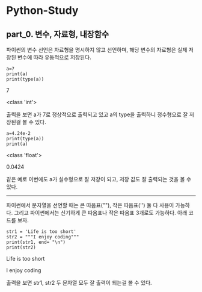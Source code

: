 # Python-Study
## part_0. 변수, 자료형, 내장함수

파이썬의 변수 선언은 자료형을 명시하지 않고 선언하며, 해당 변수의 자료형은 실제 저장된 변수에 따라 유동적으로 저장된다.

    a=7
    print(a)
    print(type(a))
7

<class 'int'>

출력을 보면 a가 7로 정상적으로 출력되고 있고 a의 type을 출력하니 정수형으로 잘 저장된걸 볼 수 있다.

    a=4.24e-2
    print(type(a))
    print(a)
<class 'float'>

0.0424

같은 예로 이번에도 a가 실수형으로 잘 저장이 되고, 저장 값도 잘 출력되는 것을 볼 수 있다. 

---
파이썬에서 문자열을 선언할 때는 큰 따옴표(""), 작은 따옴표('') 둘 다 사용이 가능하다. 그리고 파이썬에서는 신기하게 큰 따옴표나 작은 따옴표 3개로도 가능하다. 아래 코드를 보자.

    str1 = 'Life is too short'
    str2 = """I enjoy coding"""
    print(str1, end= "\n")
    print(str2)
Life is too short

I enjoy coding

출력을 보면 str1, str2 두 문자열 모두 잘 출력이 되는걸 볼 수 있다.

